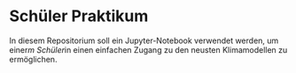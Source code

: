 # Schüler Praktikum

In diesem Repositorium soll ein Jupyter-Notebook verwendet werden, um einer*m Schüler*in einen einfachen Zugang zu den neusten Klimamodellen zu ermöglichen.
